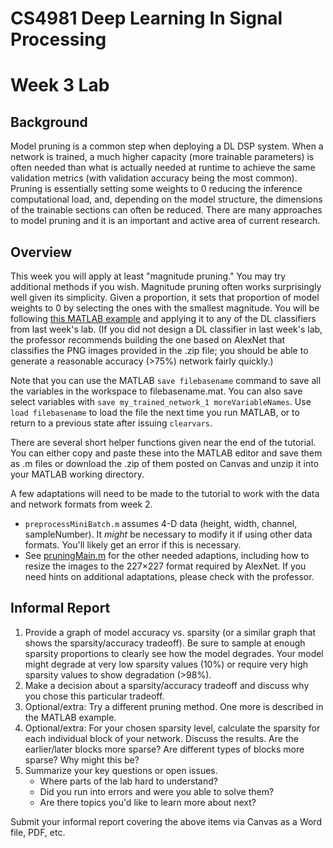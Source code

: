 # CS4981 Deep Learning In Signal Processing

# Week 3 Lab

## Background

Model pruning is a common step when deploying a DL DSP system. When a network is trained, a much higher capacity (more trainable parameters) is often needed than what is actually needed at runtime to achieve the same validation metrics (with validation accuracy being the most common). Pruning is essentially setting some weights to 0 reducing the inference computational load, and, depending on the model structure, the dimensions of the trainable sections can often be reduced. There are many approaches to model pruning and it is an important and active area of current research.

## Overview

This week you will apply at least "magnitude pruning." You may try additional methods if you wish. Magnitude pruning often works surprisingly well given its simplicity. Given a proportion, it sets that proportion of model weights to 0 by selecting the ones with the smallest magnitude. You will be following [this MATLAB example](https://www.mathworks.com/help/deeplearning/ug/parameter-pruning-and-quantization-of-image-classification-network.html) and applying it to any of the DL classifiers from last week's lab. (If you did not design a DL classifier in last week's lab, the professor recommends building the one based on AlexNet that classifies the PNG images provided in the .zip file; you should be able to generate a reasonable accuracy (>75%) network fairly quickly.)

Note that you can use the MATLAB `save filebasename` command to save all the variables in the workspace to filebasename.mat. You can also save select variables with `save my_trained_network_1 moreVariableNames`. Use `load filebasename` to load the file the next time you run MATLAB, or to return to a previous state after issuing `clearvars`.

There are several short helper functions given near the end of the tutorial. You can either copy and paste these into the MATLAB editor and save them as .m files or download the .zip of them posted on Canvas and unzip it into your MATLAB working directory.

A few adaptations will need to be made to the tutorial to work with the data and network formats from week 2.
* `preprocessMiniBatch.m` assumes 4-D data (height, width, channel, sampleNumber). It *might* be necessary to modify it if using other data formats. You'll likely get an error if this is necessary.
* See [pruningMain.m](pruningMain_m.txt) for the other needed adaptions, including how to resize the images to the 227&times;227 format required by AlexNet. If you need hints on additional adaptations, please check with the professor.

## Informal Report

1. Provide a graph of model accuracy vs. sparsity (or a similar graph that shows the sparsity/accuracy tradeoff). Be sure to sample at enough sparsity proportions to clearly see how the model degrades. Your model might degrade at very low sparsity values (10%) or require very high sparsity values to show degradation (>98%).
1. Make a decision about a sparsity/accuracy tradeoff and discuss why you chose this particular tradeoff.
1. Optional/extra: Try a different pruning method. One more is described in the MATLAB example.
1. Optional/extra: For your chosen sparsity level, calculate the sparsity for each individual block of your network. Discuss the results. Are the earlier/later blocks more sparse? Are different types of blocks more sparse? Why might this be?
1. Summarize your key questions or open issues.
   * Where parts of the lab hard to understand?
   * Did you run into errors and were you able to solve them?
   * Are there topics you'd like to learn more about next?

Submit your informal report covering the above items via Canvas as a Word file, PDF, etc.